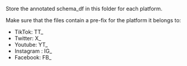 Store the annotated schema_df in this folder for each platform.

Make sure that the files contain a pre-fix for the platform it belongs to:

- TikTok: TT_
- Twitter: X_
- Youtube: YT_
- Instagram : IG_
- Facebook: FB_